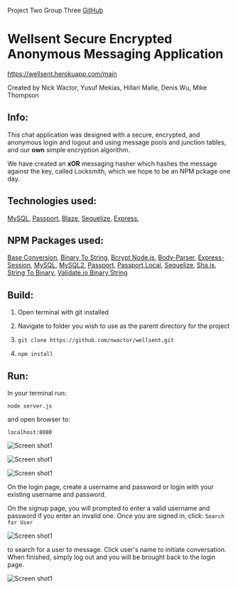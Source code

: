 Project Two Group Three [GitHub](http://github.com/nwactor/wellsent)

# **Wellsent** Secure Encrypted Anonymous Messaging Application

https://wellsent.herokuapp.com/main

Created by Nick Wactor, Yusuf Mekias, Hillari Malle, Denis Wu, Mike Thompson

## Info:

This chat application was designed with a secure, encrypted, and anonymous login and logout and using message pools and junction tables, and our **own** simple encryption algorithm. 

We have created an **xOR** messaging hasher which hashes the message against the key, called Locksmith, which we hope to be an NPM pckage one day.

## Technologies used:
[MySQL](https://www.mysql.com/),
[Passport](http://www.passportjs.org/),
[Blaze](https://www.blazeui.com/),
[Sequelize](http://docs.sequelizejs.com/),
[Express](https://expressjs.com/),


## NPM Packages used:
[Base Conversion](https://www.npmjs.com/package/base-conversion),
[Binary To String](https://www.npmjs.com/package/binary-to-string),
[Bcrypt Node.js](https://www.npmjs.com/package/bcrypt-nodejs),
[Body-Parser](https://www.npmjs.com/package/body-parser),
[Express-Session](https://www.npmjs.com/package/express-session),
[MySQL](https://www.npmjs.com/package/mysql),
[MySQL2](https://www.npmjs.com/package/mysql2),
[Passport](https://www.npmjs.com/package/passport),
[Passport Local](https://www.npmjs.com/package/passport-local),
[Sequelize](https://www.npmjs.com/package/sequelize),
[Sha.js](https://www.npmjs.com/package/sha.js),
[String To Binary](https://www.npmjs.com/package/string-to-binary),
[Validate.io Binary String](https://www.npmjs.com/package/validate.io-binary-string)

## Build:

1. Open terminal with git installed

2. Navigate to folder you wish to use as the parent directory for the project

3. `git clone https://github.com/nwactor/wellsent.git`

4. `npm install` 

## Run:

In your terminal run:

`node server.js`

and open browser to:

`localhost:8080`


![Screen shot1](https://github.com/nwactor/wellsent/blob/master/public/assets/images/login.png?raw=true)

![Screen shot1](https://github.com/nwactor/wellsent/blob/master/public/assets/images/login.png?raw=true)

![Screen shot1](https://github.com/nwactor/wellsent/blob/master/public/assets/images/enterusernamepassword.png?raw=true)

On the login page, create a username and password or login with your existing username and password.

On the signup page, you will prompted to enter a valid username and password if you enter an invalid one. Once you are signed in, click:
`Search for User`

![Screen shot1](https://github.com/nwactor/wellsent/blob/master/public/assets/images/main.png?raw=true)

to search for a user to message. Click user's name to initiate conversation. When finished, simply log out and you will be brought back to the login page.

![Screen shot1](https://github.com/nwactor/wellsent/blob/master/public/assets/images/login.png?raw=true)
